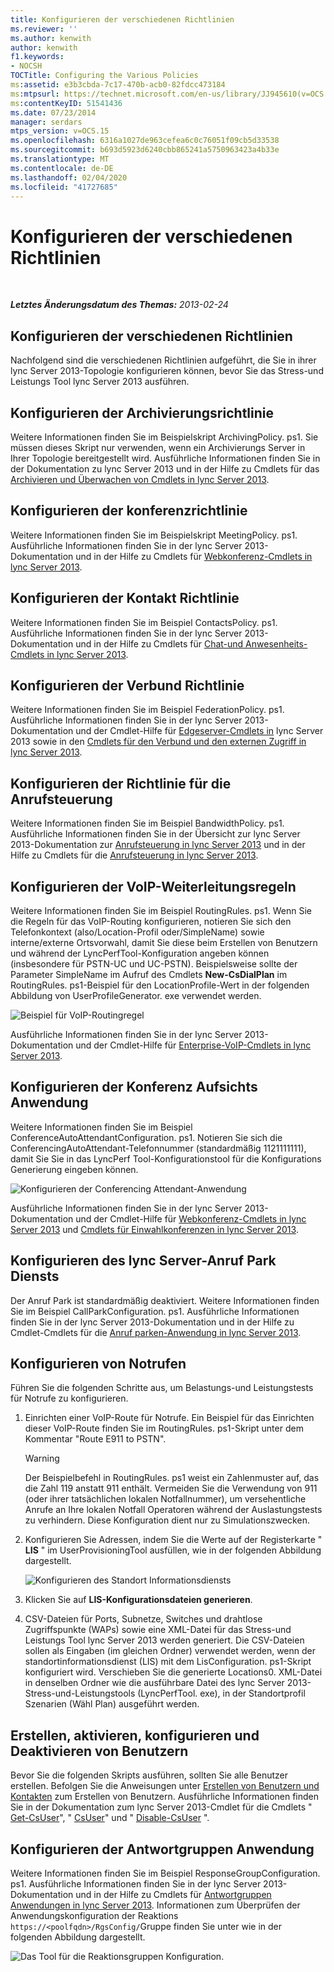 ```yaml
---
title: Konfigurieren der verschiedenen Richtlinien
ms.reviewer: ''
ms.author: kenwith
author: kenwith
f1.keywords:
- NOCSH
TOCTitle: Configuring the Various Policies
ms:assetid: e3b3cbda-7c17-470b-acb0-82fdcc473184
ms:mtpsurl: https://technet.microsoft.com/en-us/library/JJ945610(v=OCS.15)
ms:contentKeyID: 51541436
ms.date: 07/23/2014
manager: serdars
mtps_version: v=OCS.15
ms.openlocfilehash: 6316a1027de963cefea6c0c76051f09cb5d33538
ms.sourcegitcommit: b693d5923d6240cbb865241a5750963423a4b33e
ms.translationtype: MT
ms.contentlocale: de-DE
ms.lasthandoff: 02/04/2020
ms.locfileid: "41727685"
---
```

<div data-xmlns="http://www.w3.org/1999/xhtml">

<div class="topic" data-xmlns="http://www.w3.org/1999/xhtml" data-msxsl="urn:schemas-microsoft-com:xslt" data-cs="http://msdn.microsoft.com/en-us/">

<div data-asp="http://msdn2.microsoft.com/asp">

# <a name="configuring-the-various-policies"></a>Konfigurieren der verschiedenen Richtlinien

</div>

<div id="mainSection">

<div id="mainBody">

<span> </span>

_**Letztes Änderungsdatum des Themas:** 2013-02-24_

<div>

## <a name="configuring-the-various-policies"></a>Konfigurieren der verschiedenen Richtlinien

Nachfolgend sind die verschiedenen Richtlinien aufgeführt, die Sie in ihrer lync Server 2013-Topologie konfigurieren können, bevor Sie das Stress-und Leistungs Tool lync Server 2013 ausführen.

<div>

## <a name="configuring-the-archiving-policy"></a>Konfigurieren der Archivierungsrichtlinie

Weitere Informationen finden Sie im Beispielskript ArchivingPolicy. ps1. Sie müssen dieses Skript nur verwenden, wenn ein Archivierungs Server in Ihrer Topologie bereitgestellt wird. Ausführliche Informationen finden Sie in der Dokumentation zu lync Server 2013 und in der Hilfe zu Cmdlets für das [Archivieren und Überwachen von Cmdlets in lync Server 2013](https://technet.microsoft.com/en-us/library/gg415629\(v=ocs.15\)).

</div>

<div>

## <a name="configuring-the-conferencing-policy"></a>Konfigurieren der konferenzrichtlinie

Weitere Informationen finden Sie im Beispielskript MeetingPolicy. ps1. Ausführliche Informationen finden Sie in der lync Server 2013-Dokumentation und in der Hilfe zu Cmdlets für [Webkonferenz-Cmdlets in lync Server 2013](https://technet.microsoft.com/en-us/library/gg415675\(v=ocs.15\)).

</div>

<div>

## <a name="configuring-the-contacts-policy"></a>Konfigurieren der Kontakt Richtlinie

Weitere Informationen finden Sie im Beispiel ContactsPolicy. ps1. Ausführliche Informationen finden Sie in der lync Server 2013-Dokumentation und in der Hilfe zu Cmdlets für [Chat-und Anwesenheits-Cmdlets in lync Server 2013](https://technet.microsoft.com/en-us/library/gg398611\(v=ocs.15\)).

</div>

<div>

## <a name="configuring-the-federation-policy"></a>Konfigurieren der Verbund Richtlinie

Weitere Informationen finden Sie im Beispiel FederationPolicy. ps1. Ausführliche Informationen finden Sie in der lync Server 2013-Dokumentation und der Cmdlet-Hilfe für [Edgeserver-Cmdlets in](https://technet.microsoft.com/en-us/library/gg415635\(v=ocs.15\)) lync Server 2013 sowie in den [Cmdlets für den Verbund und den externen Zugriff in lync Server 2013](https://technet.microsoft.com/en-us/library/gg415651\(v=ocs.15\)).

</div>

<div>

## <a name="configuring-the-call-admission-control-policy"></a>Konfigurieren der Richtlinie für die Anrufsteuerung

Weitere Informationen finden Sie im Beispiel BandwidthPolicy. ps1. Ausführliche Informationen finden Sie in der Übersicht zur lync Server 2013-Dokumentation zur [Anrufsteuerung in lync Server 2013](https://technet.microsoft.com/en-us/library/gg398529\(v=ocs.15\)) und in der Hilfe zu Cmdlets für die [Anrufsteuerung in lync Server 2013](https://technet.microsoft.com/en-us/library/gg415676\(v=ocs.15\)).

</div>

<div>

## <a name="configuring-the-voice-routing-rules"></a>Konfigurieren der VoIP-Weiterleitungsregeln

Weitere Informationen finden Sie im Beispiel RoutingRules. ps1. Wenn Sie die Regeln für das VoIP-Routing konfigurieren, notieren Sie sich den Telefonkontext (also/Location-Profil oder/SimpleName) sowie interne/externe Ortsvorwahl, damit Sie diese beim Erstellen von Benutzern und während der LyncPerfTool-Konfiguration angeben können (insbesondere für PSTN-UC und UC-PSTN). Beispielsweise sollte der Parameter SimpleName im Aufruf des Cmdlets **New-CsDialPlan** im RoutingRules. ps1-Beispiel für den LocationProfile-Wert in der folgenden Abbildung von UserProfileGenerator. exe verwendet werden.

![Beispiel für VoIP-Routingregel](images/JJ945610.9f34d971-4ed0-4a4c-b101-086a91c4578c(OCS.15).jpg "Beispiel für VoIP-Routingregel")

Ausführliche Informationen finden Sie in der lync Server 2013-Dokumentation und der Cmdlet-Hilfe für [Enterprise-VoIP-Cmdlets in lync Server 2013](https://technet.microsoft.com/en-us/library/gg415658\(v=ocs.15\)).

</div>

<div>

## <a name="configuring-conferencing-attendant-application"></a>Konfigurieren der Konferenz Aufsichts Anwendung

Weitere Informationen finden Sie im Beispiel ConferenceAutoAttendantConfiguration. ps1. Notieren Sie sich die ConferencingAutoAttendant-Telefonnummer (standardmäßig 1121111111), damit Sie Sie in das LyncPerf Tool-Konfigurationstool für die Konfigurations Generierung eingeben können.

![Konfigurieren der Conferencing Attendant-Anwendung](images/JJ945610.0618a22f-27a9-423a-9085-d2bf71e82db6(OCS.15).jpg "Konfigurieren der Conferencing Attendant-Anwendung")

Ausführliche Informationen finden Sie in der lync Server 2013-Dokumentation und der Cmdlet-Hilfe für [Webkonferenz-Cmdlets in lync Server 2013](https://technet.microsoft.com/en-us/library/gg415675\(v=ocs.15\)) und [Cmdlets für Einwahlkonferenzen in lync Server 2013](https://technet.microsoft.com/en-us/library/gg415630\(v=ocs.15\)).

</div>

<div>

## <a name="configuring-lync-server-call-park-service"></a>Konfigurieren des lync Server-Anruf Park Diensts

Der Anruf Park ist standardmäßig deaktiviert. Weitere Informationen finden Sie im Beispiel CallParkConfiguration. ps1. Ausführliche Informationen finden Sie in der lync Server 2013-Dokumentation und in der Hilfe zu Cmdlet-Cmdlets für die [Anruf parken-Anwendung in lync Server 2013](https://technet.microsoft.com/en-us/library/gg415639\(v=ocs.15\)).

</div>

<div>

## <a name="configuring-emergency-calls"></a>Konfigurieren von Notrufen

Führen Sie die folgenden Schritte aus, um Belastungs-und Leistungstests für Notrufe zu konfigurieren.

1.  Einrichten einer VoIP-Route für Notrufe. Ein Beispiel für das Einrichten dieser VoIP-Route finden Sie im RoutingRules. ps1-Skript unter dem Kommentar "Route E911 to PSTN".
    
    <div>
    

    > [!WARNING]  
    > Der Beispielbefehl in RoutingRules. ps1 weist ein Zahlenmuster auf, das die Zahl 119 anstatt 911 enthält. Vermeiden Sie die Verwendung von 911 (oder ihrer tatsächlichen lokalen Notfallnummer), um versehentliche Anrufe an Ihre lokalen Notfall Operatoren während der Auslastungstests zu verhindern. Diese Konfiguration dient nur zu Simulationszwecken.

    
    </div>

2.  Konfigurieren Sie Adressen, indem Sie die Werte auf der Registerkarte " **LIS** " im UserProvisioningTool ausfüllen, wie in der folgenden Abbildung dargestellt.
    
    ![Konfigurieren des Standort Informationsdiensts](images/JJ945610.8ac1faa1-e9f9-40d0-b8b7-b159f4f459f7(OCS.15).jpg "Konfigurieren des Standort Informationsdiensts")  

3.  Klicken Sie auf **LIS-Konfigurationsdateien generieren**.

4.  CSV-Dateien für Ports, Subnetze, Switches und drahtlose Zugriffspunkte (WAPs) sowie eine XML-Datei für das Stress-und Leistungs Tool lync Server 2013 werden generiert. Die CSV-Dateien sollen als Eingaben (im gleichen Ordner) verwendet werden, wenn der standortinformationsdienst (LIS) mit dem LisConfiguration. ps1-Skript konfiguriert wird. Verschieben Sie die generierte Locations0. XML-Datei in denselben Ordner wie die ausführbare Datei des lync Server 2013-Stress-und-Leistungstools (LyncPerfTool. exe), in der Standortprofil Szenarien (Wähl Plan) ausgeführt werden.

</div>

<div>

## <a name="creating-enabling-configuring-and-disabling-users"></a>Erstellen, aktivieren, konfigurieren und Deaktivieren von Benutzern

Bevor Sie die folgenden Skripts ausführen, sollten Sie alle Benutzer erstellen. Befolgen Sie die Anweisungen unter [Erstellen von Benutzern und Kontakten](create-users-and-contacts.md) zum Erstellen von Benutzern. Ausführliche Informationen finden Sie in der Dokumentation zum lync Server 2013-Cmdlet für die Cmdlets " [Get-CsUser](https://technet.microsoft.com/en-us/library/gg398125\(v=ocs.15\))", " [CsUser](https://technet.microsoft.com/en-us/library/gg398510\(v=ocs.15\))" und " [Disable-CsUser](https://technet.microsoft.com/en-us/library/gg398747\(v=ocs.15\)) ".

</div>

<div>

## <a name="configuring-response-group-application"></a>Konfigurieren der Antwortgruppen Anwendung

Weitere Informationen finden Sie im Beispiel ResponseGroupConfiguration. ps1. Ausführliche Informationen finden Sie in der lync Server 2013-Dokumentation und in der Hilfe zu Cmdlets für [Antwortgruppen Anwendungen in lync Server 2013](https://technet.microsoft.com/en-us/library/gg415654\(v=ocs.15\)). Informationen zum Überprüfen der Anwendungskonfiguration der Reaktions `https://<poolfqdn>/RgsConfig/`Gruppe finden Sie unter wie in der folgenden Abbildung dargestellt.

![Das Tool für die Reaktionsgruppen Konfiguration.](images/JJ945610.480a9440-2283-4533-98f8-86daaab4781c(OCS.15).jpg "Das Tool für die Reaktionsgruppen Konfiguration.")

</div>

</div>

</div>

<span> </span>

</div>

</div>

</div>

